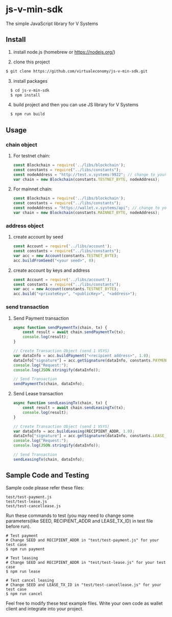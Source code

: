 # js-v-min-sdk
The simple JavaScript library for V Systems

## Install

  1. install node.js (homebrew or https://nodejs.org/)

  2. clone this project

``` bash
$ git clone https://github.com/virtualeconomy/js-v-min-sdk.git
```

  3. install packages

```bash
  $ cd js-v-min-sdk
  $ npm install
```

  4. build project and then you can use JS library for V Systems

```bash
  $ npm run build
```

## Usage

### chain object
1. For testnet chain:

    ```javascript
    const Blockchain = require('../libs/blockchain');
    const constants = require("../libs/constants");
    const nodeAddress = "http://test.v.systems:9922"; // change to your node address
    var chain = new Blockchain(constants.TESTNET_BYTE, nodeAddress);
    ```

2. For mainnet chain:

    ```javascript
    const Blockchain = require('../libs/blockchain');
    const constants = require("../libs/constants");
    const nodeAddress = "https://wallet.v.systems/api"; // change to your node address
    var chain = new Blockchain(constants.MAINNET_BYTE, nodeAddress);
    ```
    
### address object
1. create account by seed

    ```javascript
    const Account = require('../libs/account');
    const constants = require("../libs/constants");
    var acc = new Account(constants.TESTNET_BYTE);
    acc.buildFromSeed("<your seed>", 0);
    ```

2. create account by keys and address

    ```javascript
    const Account = require('../libs/account');
    const constants = require("../libs/constants");
    var acc = new Account(constants.TESTNET_BYTE);
    acc.build("<privateKey>", "<publicKey>", "<address>");
    ```
    
### send transaction
1. Send Payment transaction

    ```javascript
    async function sendPaymentTx(chain, tx) {
        const result = await chain.sendPaymentTx(tx);
        console.log(result);
    }

    // Create Transaction Object (send 1 VSYS)
    var dataInfo = acc.buildPayment("<recipient address>", 1.0);
    dataInfo["signature"] = acc.getSignature(dataInfo, constants.PAYMENT_TX);
    console.log("Request:");
    console.log(JSON.stringify(dataInfo));

    // Send Transaction
    sendPaymentTx(chain, dataInfo);
    ```

2. Send Lease transaction

    ```javascript
    async function sendLeasingTx(chain, tx) {
        const result = await chain.sendLeasingTx(tx);
        console.log(result);
    }

    // Create Transaction Object (send 1 VSYS)
    var dataInfo = acc.buildLeasing(RECIPIENT_ADDR, 1.0);
    dataInfo["signature"] = acc.getSignature(dataInfo, constants.LEASE_TX);
    console.log("Request:");
    console.log(JSON.stringify(dataInfo));

    // Send Transaction
    sendLeasingTx(chain, dataInfo);
    ```

## Sample Code and Testing

Sample code please refer these files:

```
test/test-payment.js
test/test-lease.js
test/test-cancellease.js
```

Run these commands to test (you may need to change some parameters(like SEED, RECIPIENT_ADDR and LEASE_TX_ID) in test file before run).

```
# Test payment
# Change SEED and RECIPIENT_ADDR in "test/test-payment.js" for your test case
$ npm run payment

# Test leasing
# Change SEED and RECIPIENT_ADDR in "test/test-lease.js" for your test case
$ npm run lease

# Test cancel leasing
# Change SEED and LEASE_TX_ID in "test/test-cancellease.js" for your test case
$ npm run cancel
```

Feel free to modify these test example files. Write your own code as wallet client and integrate into your project.
